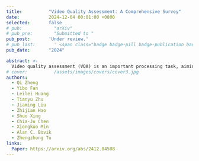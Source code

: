 ```yaml
---
title:          "Video Quality Assessment: A Comprehensive Survey"
date:           2024-12-04 00:01:00 +0800
selected:       false
# pub:            "arXiv"
# pub_pre:        "Submitted to "
pub_post:       'Under review.'
# pub_last:       ' <span class="badge badge-pill badge-publication badge-success">Spotlight</span>'
pub_date:       "2024"

abstract: >-
  Video quality assessment (VQA) is an important processing task, aiming at predicting the quality of videos in a manner highly consistent with human judgments of perceived quality. Traditional VQA models based on natural image and/or video statistics, which are inspired both by models of projected images of the real world and by dual models of the human visual system, deliver only limited prediction performances on real-world user-generated content (UGC), as exemplified in recent large-scale VQA databases containing large numbers of diverse video contents crawled from the web. Fortunately, recent advances in deep neural networks and Large Multimodality Models (LMMs) have enabled significant progress in solving this problem, yielding better results than prior handcrafted models. Numerous deep learning-based VQA models have been developed, with progress in this direction driven by the creation of content-diverse, large-scale human-labeled databases that supply ground truth psychometric video quality data. Here, we present a comprehensive survey of recent progress in the development of VQA algorithms and the benchmarking studies and databases that make them possible. We also analyze open research directions on study design and VQA algorithm architectures.
# cover:          /assets/images/covers/cover3.jpg
authors:
  - Qi Zheng
  - Yibo Fan
  - Leilei Huang
  - Tianyu Zhu
  - Jiaming Liu
  - Zhijian Hao
  - Shuo Xing
  - Chia-Ju Chen
  - Xiongkuo Min
  - Alan C. Bovik 
  - Zhengzhong Tu
links:
  Paper: https://arxiv.org/abs/2412.04508
---
```


